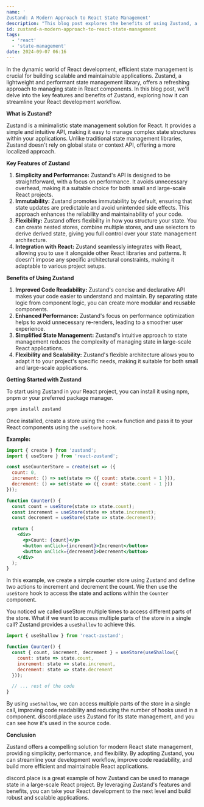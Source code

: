 ```yaml
---
name: '
Zustand: A Modern Approach to React State Management'
description: "This blog post explores the benefits of using Zustand, a lightweight and performant state management library for React."
id: zustand-a-modern-approach-to-react-state-management
tags:
  - 'react'
  - 'state-management'
date: 2024-09-07 06:16
---
```


In the dynamic world of React development, efficient state management is crucial for building scalable and maintainable applications. Zustand, a lightweight and performant state management library, offers a refreshing approach to managing state in React components. In this blog post, we'll delve into the key features and benefits of Zustand, exploring how it can streamline your React development workflow.

**What is Zustand?**

Zustand is a minimalistic state management solution for React. It provides a simple and intuitive API, making it easy to manage complex state structures within your applications. Unlike traditional state management libraries, Zustand doesn't rely on global state or context API, offering a more localized approach.

**Key Features of Zustand**

1. **Simplicity and Performance:** Zustand's API is designed to be straightforward, with a focus on performance. It avoids unnecessary overhead, making it a suitable choice for both small and large-scale React projects.
2. **Immutability:** Zustand promotes immutability by default, ensuring that state updates are predictable and avoid unintended side effects. This approach enhances the reliability and maintainability of your code.
3. **Flexibility:** Zustand offers flexibility in how you structure your state. You can create nested stores, combine multiple stores, and use selectors to derive derived state, giving you full control over your state management architecture.
4. **Integration with React:** Zustand seamlessly integrates with React, allowing you to use it alongside other React libraries and patterns. It doesn't impose any specific architectural constraints, making it adaptable to various project setups.

**Benefits of Using Zustand**

1. **Improved Code Readability:** Zustand's concise and declarative API makes your code easier to understand and maintain. By separating state logic from component logic, you can create more modular and reusable components.
2. **Enhanced Performance:** Zustand's focus on performance optimization helps to avoid unnecessary re-renders, leading to a smoother user experience.
3. **Simplified State Management:** Zustand's intuitive approach to state management reduces the complexity of managing state in large-scale React applications.
4. **Flexibility and Scalability:** Zustand's flexible architecture allows you to adapt it to your project's specific needs, making it suitable for both small and large-scale applications.

**Getting Started with Zustand**

To start using Zustand in your React project, you can install it using npm, pnpm or your preferred package manager.

```bash
pnpm install zustand
```

Once installed, create a store using the `create` function and pass it to your React components using the `useStore` hook.

**Example:**

```jsx
import { create } from 'zustand';
import { useStore } from 'react-zustand';

const useCounterStore = create(set => ({
  count: 0,
  increment: () => set(state => ({ count: state.count + 1 })),
  decrement: () => set(state => ({ count: state.count - 1 }))
}));

function Counter() {
  const count = useStore(state => state.count);
  const increment = useStore(state => state.increment);
  const decrement = useStore(state => state.decrement);

  return (
    <div>
      <p>Count: {count}</p>
      <button onClick={increment}>Increment</button>
      <button onClick={decrement}>Decrement</button>
    </div>
  );
}
```

In this example, we create a simple counter store using Zustand and define two actions to increment and decrement the count. We then use the `useStore` hook to access the state and actions within the `Counter` component.

You noticed we called useStore multiple times to access different parts of the store. What if we want to access multiple parts of the store in a single call? Zustand provides a `useShallow` to achieve this.

```jsx
import { useShallow } from 'react-zustand';

function Counter() {
  const { count, increment, decrement } = useStore(useShallow({
    count: state => state.count,
    increment: state => state.increment,
    decrement: state => state.decrement
  }));

  // ... rest of the code
}
```

By using `useShallow`, we can access multiple parts of the store in a single call, improving code readability and reducing the number of hooks used in a component. discord.place uses Zustand for its state management, and you can see how it's used in the source code.

**Conclusion**

Zustand offers a compelling solution for modern React state management, providing simplicity, performance, and flexibility. By adopting Zustand, you can streamline your development workflow, improve code readability, and build more efficient and maintainable React applications.

discord.place is a great example of how Zustand can be used to manage state in a large-scale React project. By leveraging Zustand's features and benefits, you can take your React development to the next level and build robust and scalable applications.